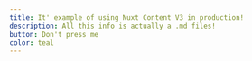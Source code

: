```yaml
---
title: It' example of using Nuxt Content V3 in production!
description: All this info is actually a .md files!
button: Don't press me
color: teal
---
```

